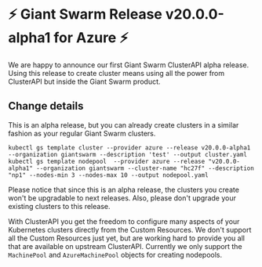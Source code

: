# :zap: Giant Swarm Release v20.0.0-alpha1 for Azure :zap:

We are happy to announce our first Giant Swarm ClusterAPI alpha release.
Using this release to create cluster means using all the power from ClusterAPI but inside the Giant Swarm product.

## Change details

This is an alpha release, but you can already create clusters in a similar fashion as your regular Giant Swarm clusters.

```
kubectl gs template cluster --provider azure --release v20.0.0-alpha1 --organization giantswarm --description 'test' --output cluster.yaml
kubectl gs template nodepool  --provider azure --release "v20.0.0-alpha1" --organization giantswarm --cluster-name "hc27f" --description "np1" --nodes-min 3 --nodes-max 10 --output nodepool.yaml
```

Please notice that since this is an alpha release, the clusters you create won't be upgradable to next releases.
Also, please don't upgrade your existing clusters to this release.

With ClusterAPI you get the freedom to configure many aspects of your Kubernetes clusters directly from the Custom Resources.
We don't support all the Custom Resources just yet, but are working hard to provide you all that are available on upstream ClusterAPI.
Currently we only support the `MachinePool` and `AzureMachinePool` objects for creating nodepools.
